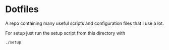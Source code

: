 # Dotfiles

A repo containing many useful scripts and configuration files that I use a lot.

For setup just run the setup script from this directory with

```sh
./setup
```
